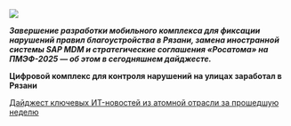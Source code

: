 <!--2025-06-26 14:00:34-->
<div class="yb">
  <div class="rss habr"><img src="https://habrastorage.org/getpro/habr/upload_files/97f/c0b/900/97fc0b9002729a1726fba6396b517a9e.png" /><p><strong><em>Завершение разработки мобильного комплекса для фиксации нарушений правил благоустройства в Рязани, замена иностранной системы SAP MDM и стратегические соглашения «Росатома» на ПМЭФ-2025 — об этом в сегодняшнем дайджесте. </em></strong>  </p><p><strong>Цифровой комплекс для контроля нарушений на улицах заработал в Рязани</strong>  </p> <a... <p class="titl"><a href="https://habr.com/ru/companies/greenatom/news/922226/?utm_source=habrahabr&utm_medium=rss&utm_campaign=922226">Дайджест ключевых ИT-новостей из атомной отрасли за прошедшую неделю</a></p></div>
</div>
